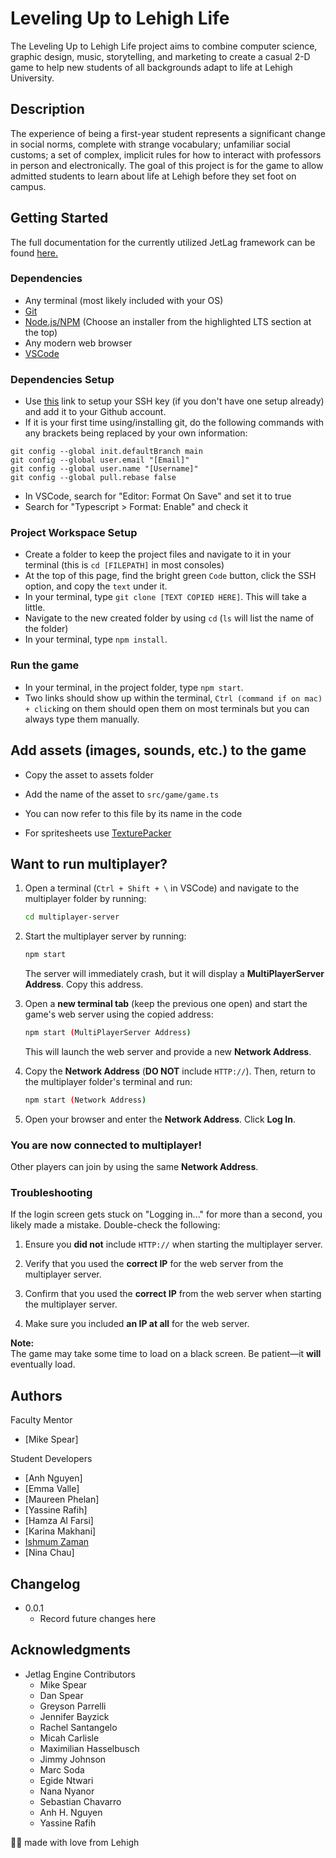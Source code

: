 # Leveling Up to Lehigh Life

The Leveling Up to Lehigh Life project aims to combine computer science, graphic design, music, storytelling, and marketing to create a casual 2-D game to help new students of all backgrounds adapt to life at Lehigh University. 

## Description

The experience of being a first-year student represents a significant change in social norms, complete with strange vocabulary; unfamiliar social customs; a set of complex, implicit rules for how to interact with professors in person and electronically. The goal of this project is for the game to allow admitted students to learn about life at Lehigh before they set foot on campus. 

## Getting Started

The full documentation for the currently utilized JetLag framework can be found [here.](https://www.cse.lehigh.edu/~spear/jetlag_tutorials/)

### Dependencies

* Any terminal (most likely included with your OS)
* [Git](https://git-scm.com/downloads)
* [Node.js/NPM](https://nodejs.org/en/download/) (Choose an installer from the highlighted LTS section at the top)
* Any modern web browser
* [VSCode](https://code.visualstudio.com/)

### Dependencies Setup

* Use [this](https://support.atlassian.com/bitbucket-cloud/docs/set-up-personal-ssh-keys-on-macos/) link to setup your SSH key (if you don't have one setup already) and add it to your Github account.
* If it is your first time using/installing git, do the following commands with any brackets being replaced by your own information:
```
git config --global init.defaultBranch main
git config --global user.email "[Email]"
git config --global user.name "[Username]"
git config --global pull.rebase false
```
* In VSCode, search for "Editor: Format On Save" and set it to true
* Search for "Typescript > Format: Enable" and check it

### Project Workspace Setup
* Create a folder to keep the project files and navigate to it in your terminal (this is `cd [FILEPATH]` in most consoles)
* At the top of this page, find the bright green `Code` button, click the SSH option, and copy the `text` under it.
* In your terminal, type `git clone [TEXT COPIED HERE]`. This will take a little.
* Navigate to the new created folder by using `cd` (`ls` will list the name of the folder)
* In your terminal, type `npm install`.

### Run the game

* In your terminal, in the project folder, type `npm start`.
* Two links should show up within the terminal, `Ctrl (command if on mac) + click`ing on them should open them on most terminals but you can always type them manually.

## Add assets (images, sounds, etc.) to the game

* Copy the asset to assets folder
* Add the name of the asset to `src/game/game.ts`
* You can now refer to this file by its name in the code

* For spritesheets use [TexturePacker](https://www.codeandweb.com/texturepacker)

## Want to run multiplayer?

1. Open a terminal (``Ctrl + Shift + \`` in VSCode) and navigate to the multiplayer folder by running:
   
   ```sh
   cd multiplayer-server
   ```

2. Start the multiplayer server by running:
   
   ```sh
   npm start
   ```
   
   The server will immediately crash, but it will display a **MultiPlayerServer Address**. Copy this address.

3. Open a **new terminal tab** (keep the previous one open) and start the game's web server using the copied address:
   
   ```sh
   npm start (MultiPlayerServer Address)
   ```
   
   This will launch the web server and provide a new **Network Address**.

4. Copy the **Network Address** (**DO NOT** include `HTTP://`). Then, return to the multiplayer folder's terminal and run:
   
   ```sh
   npm start (Network Address)
   ```

5. Open your browser and enter the **Network Address**. Click **Log In**.

### **You are now connected to multiplayer!**  
Other players can join by using the same **Network Address**.  

### **Troubleshooting**
If the login screen gets stuck on "Logging in..." for more than a second, you likely made a mistake. Double-check the following:  

1. Ensure you **did not** include `HTTP://` when starting the multiplayer server.  
   
2. Verify that you used the **correct IP** for the web server from the multiplayer server.  
   
3. Confirm that you used the **correct IP** from the web server when starting the multiplayer server.  
   
4. Make sure you included **an IP at all** for the web server.  

**Note:**  
The game may take some time to load on a black screen. Be patient—it **will** eventually load.   

## Authors

Faculty Mentor  
* [Mike Spear]

Student Developers  
* [Anh Nguyen]
* [Emma Valle]
* [Maureen Phelan]
* [Yassine Rafih]
* [Hamza Al Farsi]
* [Karina Makhani]
* [Ishmum Zaman](isz228@lehigh.edu)  
* [Nina Chau]

## Changelog

* 0.0.1
   * Record future changes here

## Acknowledgments

* Jetlag Engine Contributors
   * Mike Spear  
   * Dan Spear  
   * Greyson Parrelli  
   * Jennifer Bayzick  
   * Rachel Santangelo  
   * Micah Carlisle  
   * Maximilian Hasselbusch  
   * Jimmy Johnson  
   * Marc Soda  
   * Egide Ntwari  
   * Nana Nyanor  
   * Sebastian Chavarro  
   * Anh H. Nguyen  
   * Yassine Rafih  


🤎🤍 made with love from Lehigh


